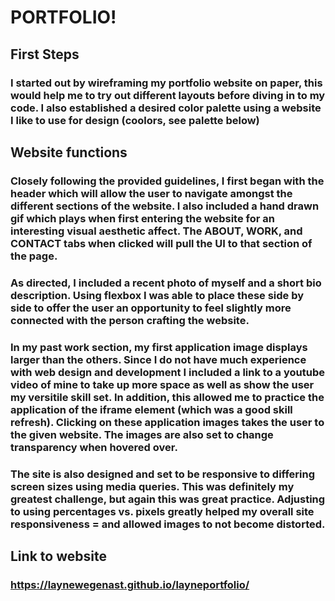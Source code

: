 # PORTFOLIO!

## First Steps
### I started out by wireframing my portfolio website on paper, this would help me to try out different layouts before diving in to my code. I also established a desired color palette using a website I like to use for design (coolors, see palette below) 

## Website functions
### Closely following the provided guidelines, I first began with the header which will allow the user to navigate amongst the different sections of the website. I also included a hand drawn gif which plays when first entering the website for an interesting visual aesthetic affect. The ABOUT, WORK, and CONTACT tabs when clicked will pull the UI to that section of the page.  

### As directed, I included a recent photo of myself and a short bio description. Using flexbox I was able to place these side by side to offer the user an opportunity to feel slightly more connected with the person crafting the website. 

### In my past work section, my first application image displays larger than the others. Since I do not have much experience with web design and development I included a link to a youtube video of mine to take up more space as well as show the user my versitile skill set. In addition, this allowed me to practice the application of the iframe element (which was a good skill refresh). Clicking on these application images takes the user to the given website. The images are also set to change transparency when hovered over.

### The site is also designed and set to be responsive to differing screen sizes using media queries. This was definitely my greatest challenge, but again this was great practice. Adjusting to using percentages vs. pixels greatly helped my overall site responsiveness = and allowed images to not become distorted.

## Link to website
### https://laynewegenast.github.io/layneportfolio/
